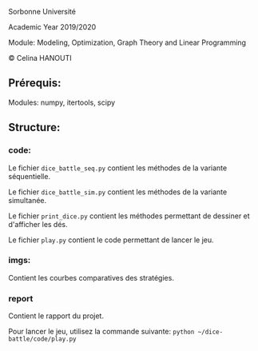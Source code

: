 Sorbonne Université


Academic Year 2019/2020


Module: Modeling, Optimization, Graph Theory and Linear Programming

© Celina HANOUTI

## Prérequis:
Modules: numpy, itertools, scipy

## Structure:
### code:
Le fichier `dice_battle_seq.py` contient les méthodes de la variante séquentielle.

Le fichier `dice_battle_sim.py` contient les méthodes de la variante simultanée.

Le fichier `print_dice.py` contient les méthodes permettant de dessiner et d'afficher les dés.

Le fichier `play.py` contient le code permettant de lancer le jeu.

### imgs:
Contient les courbes comparatives des stratégies.
### report
Contient le rapport du projet.


Pour lancer le jeu, utilisez la commande suivante: `python ~/dice-battle/code/play.py`
